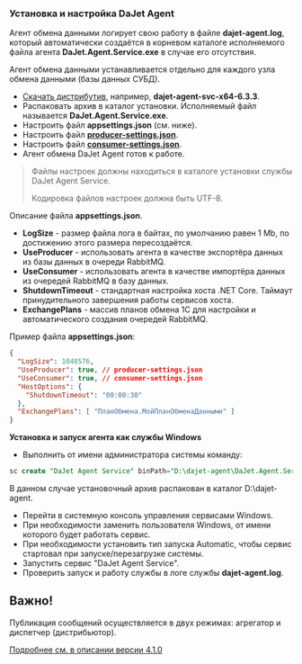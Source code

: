 ### Установка и настройка DaJet Agent

Агент обмена данными логирует свою работу в файле **dajet-agent.log**,
который автоматически создаётся в корневом каталоге исполняемого файла агента **DaJet.Agent.Service.exe** в случае его отсутствия.

Агент обмена данными устанавливается отдельно для каждого узла обмена данными (базы данных СУБД).

- [Скачать дистрибутив](https://github.com/zhichkin/dajet-agent/releases/), например, **dajet-agent-svc-x64-6.3.3**.
- Распаковать архив в каталог установки. Исполняемый файл называется **DaJet.Agent.Service.exe**.
- Настроить файл **appsettings.json** (см. ниже).
- Настроить файл [**producer-settings.json**](https://github.com/zhichkin/dajet-agent/blob/main/src/dajet-agent/producer-settings.json).
- Настроить файл [**consumer-settings.json**](https://github.com/zhichkin/dajet-agent/blob/main/src/dajet-agent/consumer-settings.json).
- Агент обмена DaJet Agent готов к работе.

> Файлы настроек должны находиться в каталоге установки службы DaJet Agent Service.
>
> Кодировка файлов настроек должна быть UTF-8.

Описание файла **appsettings.json**.

- **LogSize** - размер файла лога в байтах, по умолчанию равен 1 Mb, по достижению этого размера пересоздаётся.
- **UseProducer** - использовать агента в качестве экспортёра данных из базы данных в очереди RabbitMQ.
- **UseConsumer** - использовать агента в качестве импортёра данных из очередей RabbitMQ в базу данных.
- **ShutdownTimeout** - стандартная настройка хоста .NET Core. Таймаут принудительного завершения работы сервисов хоста.
- **ExchangePlans** - массив планов обмена 1С для настройки и автоматического создания очередей RabbitMQ.

Пример файла **appsettings.json**:
```json
{
  "LogSize": 1048576,
  "UseProducer": true, // producer-settings.json
  "UseConsumer": true, // consumer-settings.json
  "HostOptions": {
    "ShutdownTimeout": "00:00:30"
  },
  "ExchangePlans": [ "ПланОбмена.МойПланОбменаДанными" ]
}
```

**Установка и запуск агента как службы Windows**

- Выполнить от имени администратора системы команду:
```SQL
sc create "DaJet Agent Service" binPath="D:\dajet-agent\DaJet.Agent.Service.exe"
```
В данном случае установочный архив распакован в каталог D:\dajet-agent.

- Перейти в системную консоль управления сервисами Windows.
- При необходимости заменить пользователя Windows, от имени которого будет работать сервис.
- При необходимости установить тип запуска Automatic, чтобы сервис стартовал при запуске/перезагрузке системы.
- Запустить сервис "DaJet Agent Service".
- Проверить запуск и работу службы в логе службы **dajet-agent.log**.

## Важно!

Публикация сообщений осуществляется в двух режимах: агрегатор и диспетчер (дистрибьютор).

[Подробнее см. в описании версии 4.1.0](https://github.com/zhichkin/dajet-agent/releases/tag/svc-4.1)